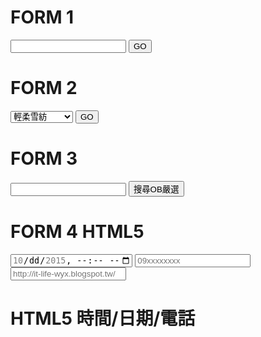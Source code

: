 <H1>FORM 1</H1>

<form action="https://www.obdesign.com.tw/inpage.aspx" method="GET">
<input type="text" name="category">
<input type="submit" value="GO">
</form>
<H1>FORM 2</H1>
<form action="https://www.obdesign.com.tw/inpage.aspx" method="GET">
<select name="no">
<option value="11252">本週新品</option>
<option value="6967">✪熱銷補貨到</option>
<option value="10491" selected>輕柔雪紡</option>
<option value="121018">-5KG顯瘦褲</option>
<option value="112159">長版上衣</option>
</select>
<input type="submit" value="GO">
</form>

<H1>FORM 3</H1>
<form action="https://www.obdesign.com.tw/inpage.aspx?" method="GET">
<input type="text" name="keywords">
<input type="hidden" name="no" value="6964">
<input type="submit" value="搜尋OB嚴選">
</form>

<H1>FORM 4 HTML5</H1>

<input type="datetime-local" min="2015-10-01T00:00" max="2015-10-31T00:00">

<input type="tel" pattern="[0][9][0-9]{8}" placeholder="09xxxxxxxx">
<input type="url" placeholder="http://it-life-wyx.blogspot.tw/">


<H1>HTML5 時間/日期/電話</H1>
